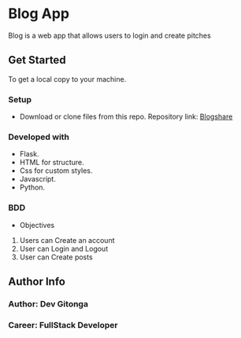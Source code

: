 # Blog App

Blog is a web app that allows users to login and create pitches

## Get Started
To get a local copy to your machine.
### Setup
* Download or clone files from this repo.
Repository link: [Blogshare]()
### Developed with
* Flask.
* HTML for structure.
* Css for custom styles.
* Javascript.
* Python.
### BDD
* Objectives
1. Users can Create an account
2. User can Login and Logout
3. User can Create posts<br>
## Author Info
### Author: Dev Gitonga
### Career: FullStack Developer
